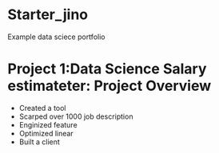 # Starter_jino
Example data sciece portfolio

# Project 1:Data Science Salary estimateter: Project Overview
* Created a tool
* Scarped over 1000 job description
* Enginized feature
* Optimized linear
* Built a client

